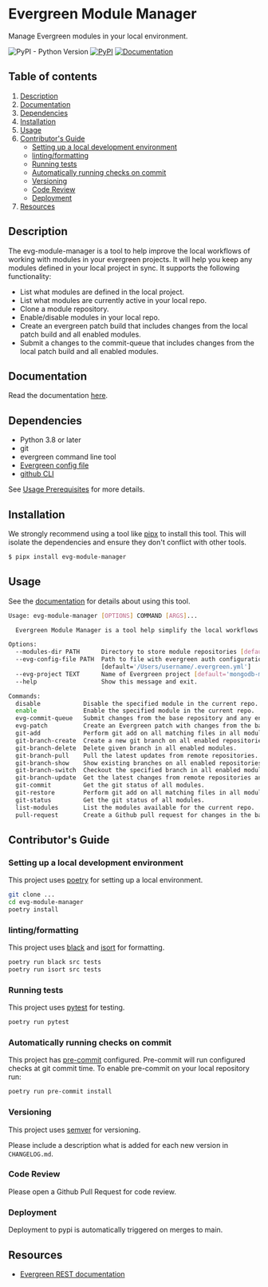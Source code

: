 # Evergreen Module Manager

Manage Evergreen modules in your local environment.

![PyPI - Python Version](https://img.shields.io/pypi/pyversions/evg-module-manager) [![PyPI](https://img.shields.io/pypi/v/evg-module-manager.svg)](https://pypi.org/project/evg-module-manager/) [![Documentation](https://img.shields.io/badge/Docs-Available-green)](https://evergreen-ci.github.io/evg-module-manager/)
## Table of contents

1. [Description](#description)
2. [Documentation](#documentation)
3. [Dependencies](#dependencies)
4. [Installation](#installation)
5. [Usage](#usage)
6. [Contributor's Guide](#contributors-guide)
    - [Setting up a local development environment](#setting-up-a-local-development-environment)
    - [linting/formatting](#lintingformatting)
    - [Running tests](#running-tests)
    - [Automatically running checks on commit](#automatically-running-checks-on-commit)
    - [Versioning](#versioning)
    - [Code Review](#code-review)
    - [Deployment](#deployment)
7. [Resources](#resources)

## Description

The evg-module-manager is a tool to help improve the local workflows of working with modules in
your evergreen projects. It will help you keep any modules defined in your local project in sync.
It supports the following functionality:

* List what modules are defined in the local project.
* List what modules are currently active in your local repo.
* Clone a module repository.
* Enable/disable modules in your local repo.
* Create an evergreen patch build that includes changes from the local patch build and all enabled
  modules.
* Submit a changes to the commit-queue that includes changes from the local patch build and all
  enabled modules.

## Documentation

Read the documentation [here](https://evergreen-ci.github.io/evg-module-manager/).

## Dependencies

* Python 3.8 or later
* git
* evergreen command line tool
* [Evergreen config file](https://github.com/evergreen-ci/evergreen/wiki/Using-the-Command-Line-Tool#downloading-the-command-line-tool)
* [github CLI](https://cli.github.com/)

See [Usage Prerequisites](https://github.com/evergreen-ci/evg-module-manager/blob/main/docs/usage.md#prerequities)
for more details.

## Installation

We strongly recommend using a tool like [pipx](https://pypa.github.io/pipx/) to install
this tool. This will isolate the dependencies and ensure they don't conflict with other tools.

```bash
$ pipx install evg-module-manager
```

## Usage

See the [documentation](https://evergreen-ci.github.io/evg-module-manager/) for details about using this tool.

```bash
Usage: evg-module-manager [OPTIONS] COMMAND [ARGS]...

  Evergreen Module Manager is a tool help simplify the local workflows of evergreen modules.

Options:
  --modules-dir PATH      Directory to store module repositories [default='..']
  --evg-config-file PATH  Path to file with evergreen auth configuration
                          [default='/Users/username/.evergreen.yml']
  --evg-project TEXT      Name of Evergreen project [default='mongodb-mongo-master']
  --help                  Show this message and exit.

Commands:
  disable            Disable the specified module in the current repo.
  enable             Enable the specified module in the current repo.
  evg-commit-queue   Submit changes from the base repository and any enabled modules to the...
  evg-patch          Create an Evergreen patch with changes from the base repo and any...
  git-add            Perform git add on all matching files in all modules.
  git-branch-create  Create a new git branch on all enabled repositories.
  git-branch-delete  Delete given branch in all enabled modules.
  git-branch-pull    Pull the latest updates from remote repositories.
  git-branch-show    Show existing branches on all enabled repositories.
  git-branch-switch  Checkout the specified branch in all enabled modules.
  git-branch-update  Get the latest changes from remote repositories and update the current...
  git-commit         Get the git status of all modules.
  git-restore        Perform git add on all matching files in all modules.
  git-status         Get the git status of all modules.
  list-modules       List the modules available for the current repo.
  pull-request       Create a Github pull request for changes in the base repository and any...
```

## Contributor's Guide

### Setting up a local development environment

This project uses [poetry](https://python-poetry.org/) for setting up a local environment.

```bash
git clone ...
cd evg-module-manager
poetry install
```

### linting/formatting

This project uses [black](https://black.readthedocs.io/en/stable/) and
[isort](https://pycqa.github.io/isort/) for formatting.

```bash
poetry run black src tests
poetry run isort src tests
```

### Running tests

This project uses [pytest](https://docs.pytest.org/en/6.2.x/) for testing.

```bash
poetry run pytest
```

### Automatically running checks on commit

This project has [pre-commit](https://pre-commit.com/) configured. Pre-commit will run
configured checks at git commit time. To enable pre-commit on your local repository run:

```bash
poetry run pre-commit install
```

### Versioning

This project uses [semver](https://semver.org/) for versioning.

Please include a description what is added for each new version in `CHANGELOG.md`.

### Code Review

Please open a Github Pull Request for code review.

### Deployment

Deployment to pypi is automatically triggered on merges to main.

## Resources

* [Evergreen REST documentation](https://github.com/evergreen-ci/evergreen/wiki/REST-V2-Usage)
